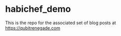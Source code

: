 # habichef_demo

This is the repo for the associated set of blog posts at https://qubitrenegade.com
